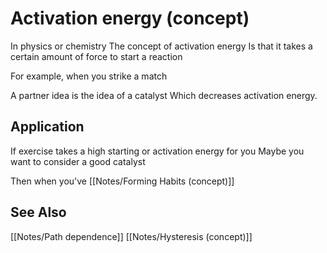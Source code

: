 # Activation energy (concept)

In physics or chemistry
The concept of activation energy
Is that it takes a certain amount of force to start a reaction

For example, when you strike a match

A partner idea
is the idea of a catalyst
Which decreases activation energy.

## Application
If exercise takes a high starting or activation energy for you
Maybe you want to consider a good catalyst

Then when you've
[[Notes/Forming Habits (concept)]]
## See Also
[[Notes/Path dependence]]
[[Notes/Hysteresis (concept)]]
